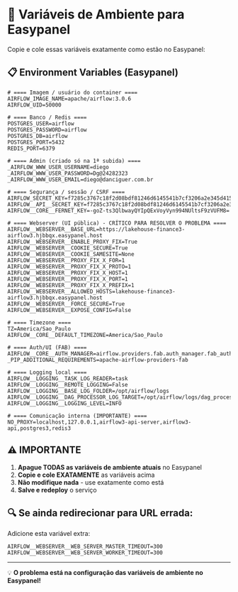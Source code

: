 # 🔧 Variáveis de Ambiente para Easypanel

Copie e cole essas variáveis exatamente como estão no Easypanel:

## 📋 Environment Variables (Easypanel)

```env
# ==== Imagem / usuário do container ====
AIRFLOW_IMAGE_NAME=apache/airflow:3.0.6
AIRFLOW_UID=50000

# ==== Banco / Redis ====
POSTGRES_USER=airflow
POSTGRES_PASSWORD=airflow
POSTGRES_DB=airflow
POSTGRES_PORT=5432
REDIS_PORT=6379

# ==== Admin (criado só na 1ª subida) ====
_AIRFLOW_WWW_USER_USERNAME=diego
_AIRFLOW_WWW_USER_PASSWORD=Dg@24282323
_AIRFLOW_WWW_USER_EMAIL=diego@danciguer.com.br

# ==== Segurança / sessão / CSRF ====
AIRFLOW_SECRET_KEY=f7285c3767c18f2d08bdf81246d6145541b7cf3206a2e345d41563a54fb2ef9296b9378263fc101550784cb17584db124e8cb851f93225061514a294ef39d791
AIRFLOW__API__SECRET_KEY=f7285c3767c18f2d08bdf81246d6145541b7cf3206a2e345d41563a54fb2ef9296b9378263fc101550784cb17584db124e8cb851f93225061514a294ef39d791
AIRFLOW__CORE__FERNET_KEY=-goZ-ts3QlbwayQYIpQExVoyVyn994NUltsF9zVUFM8=

# ==== Webserver (UI pública) - CRÍTICO PARA RESOLVER O PROBLEMA ====
AIRFLOW__WEBSERVER__BASE_URL=https://lakehouse-finance3-airflow3.hjbbqx.easypanel.host
AIRFLOW__WEBSERVER__ENABLE_PROXY_FIX=True
AIRFLOW__WEBSERVER__COOKIE_SECURE=True
AIRFLOW__WEBSERVER__COOKIE_SAMESITE=None
AIRFLOW__WEBSERVER__PROXY_FIX_X_FOR=1
AIRFLOW__WEBSERVER__PROXY_FIX_X_PROTO=1
AIRFLOW__WEBSERVER__PROXY_FIX_X_HOST=1
AIRFLOW__WEBSERVER__PROXY_FIX_X_PORT=1
AIRFLOW__WEBSERVER__PROXY_FIX_X_PREFIX=1
AIRFLOW__WEBSERVER__ALLOWED_HOSTS=lakehouse-finance3-airflow3.hjbbqx.easypanel.host
AIRFLOW__WEBSERVER__FORCE_SECURE=True
AIRFLOW__WEBSERVER__EXPOSE_CONFIG=False

# ==== Timezone ====
TZ=America/Sao_Paulo
AIRFLOW__CORE__DEFAULT_TIMEZONE=America/Sao_Paulo

# ==== Auth/UI (FAB) ====
AIRFLOW__CORE__AUTH_MANAGER=airflow.providers.fab.auth_manager.fab_auth_manager.FabAuthManager
_PIP_ADDITIONAL_REQUIREMENTS=apache-airflow-providers-fab

# ==== Logging local ====
AIRFLOW__LOGGING__TASK_LOG_READER=task
AIRFLOW__LOGGING__REMOTE_LOGGING=False
AIRFLOW__LOGGING__BASE_LOG_FOLDER=/opt/airflow/logs
AIRFLOW__LOGGING__DAG_PROCESSOR_LOG_TARGET=/opt/airflow/logs/dag_processor
AIRFLOW__LOGGING__LOGGING_LEVEL=INFO

# ==== Comunicação interna (IMPORTANTE) ====
NO_PROXY=localhost,127.0.0.1,airflow3-api-server,airflow3-api,postgres3,redis3
```

## ⚠️ IMPORTANTE

1. **Apague TODAS as variáveis de ambiente atuais** no Easypanel
2. **Copie e cole EXATAMENTE** as variáveis acima
3. **Não modifique nada** - use exatamente como está
4. **Salve e redeploy** o serviço

## 🔍 Se ainda redirecionar para URL errada:

Adicione esta variável extra:

```env
AIRFLOW__WEBSERVER__WEB_SERVER_MASTER_TIMEOUT=300
AIRFLOW__WEBSERVER__WEB_SERVER_WORKER_TIMEOUT=300
```

---

💡 **O problema está na configuração das variáveis de ambiente no Easypanel!**